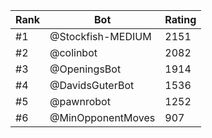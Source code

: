 Rank|Bot|Rating
---|---|---
#1|@Stockfish-MEDIUM|2151
#2|@colinbot|2082
#3|@OpeningsBot|1914
#4|@DavidsGuterBot|1536
#5|@pawnrobot|1252
#6|@MinOpponentMoves|907
